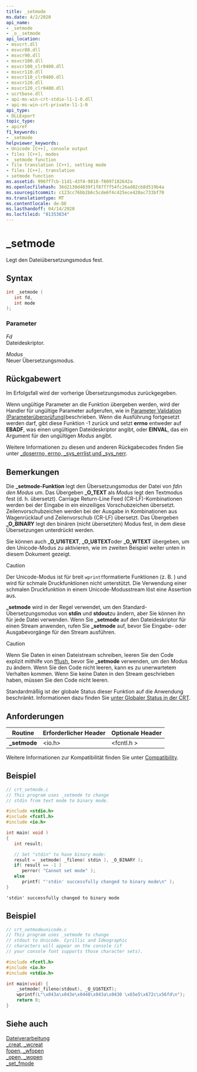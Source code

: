 ```yaml
---
title: _setmode
ms.date: 4/2/2020
api_name:
- _setmode
- _o__setmode
api_location:
- msvcrt.dll
- msvcr80.dll
- msvcr90.dll
- msvcr100.dll
- msvcr100_clr0400.dll
- msvcr110.dll
- msvcr110_clr0400.dll
- msvcr120.dll
- msvcr120_clr0400.dll
- ucrtbase.dll
- api-ms-win-crt-stdio-l1-1-0.dll
- api-ms-win-crt-private-l1-1-0
api_type:
- DLLExport
topic_type:
- apiref
f1_keywords:
- _setmode
helpviewer_keywords:
- Unicode [C++], console output
- files [C++], modes
- _setmode function
- file translation [C++], setting mode
- files [C++], translation
- setmode function
ms.assetid: 996ff7cb-11d1-43f4-9810-f6097182642a
ms.openlocfilehash: 36d2130d4039f1f87f7f54fc26ad02cb8d519b4a
ms.sourcegitcommit: c123cc76bb2b6c5cde6f4c425ece420ac733bf70
ms.translationtype: MT
ms.contentlocale: de-DE
ms.lasthandoff: 04/14/2020
ms.locfileid: "81353834"
---
```

# <a name="_setmode"></a>_setmode

Legt den Dateiübersetzungsmodus fest.

## <a name="syntax"></a>Syntax

```C
int _setmode (
   int fd,
   int mode
);
```

### <a name="parameters"></a>Parameter

*Fd*<br/>
Dateideskriptor.

*Modus*<br/>
Neuer Übersetzungsmodus.

## <a name="return-value"></a>Rückgabewert

Im Erfolgsfall wird der vorherige Übersetzungsmodus zurückgegeben.

Wenn ungültige Parameter an die Funktion übergeben werden, wird der Handler für ungültige Parameter aufgerufen, wie in [Parameter Validation (Parameterüberprüfung)](../../c-runtime-library/parameter-validation.md)beschrieben. Wenn die Ausführung fortgesetzt werden darf, gibt diese Funktion -1 zurück und setzt **errno** entweder auf **EBADF**, was einen ungültigen Dateideskriptor angibt, oder **EINVAL**, das ein Argument für den ungültigen *Modus* angibt.

Weitere Informationen zu diesen und anderen Rückgabecodes finden Sie unter [_doserrno, errno, _sys_errlist und _sys_nerr](../../c-runtime-library/errno-doserrno-sys-errlist-and-sys-nerr.md).

## <a name="remarks"></a>Bemerkungen

Die **_setmode-Funktion** legt den Übersetzungsmodus der Datei von *fd*in *den Modus* um. Das Übergeben **_O_TEXT** als *Modus* legt den Textmodus fest (d. h. übersetzt). Carriage Return-Line Feed (CR-LF)-Kombinationen werden bei der Eingabe in ein einzeiliges Vorschubzeichen übersetzt. Zeilenvorschubzeichen werden bei der Ausgabe in Kombinationen aus Wagenrücklauf und Zeilenvorschub (CR-LF) übersetzt. Das Übergeben **_O_BINARY** legt den binären (nicht übersetzten) Modus fest, in dem diese Übersetzungen unterdrückt werden.

Sie können auch **_O_U16TEXT**, **_O_U8TEXT**oder **_O_WTEXT** übergeben, um den Unicode-Modus zu aktivieren, wie im zweiten Beispiel weiter unten in diesem Dokument gezeigt.

> [!CAUTION]
> Der Unicode-Modus ist für breit `wprintf`formatierte Funktionen (z. B. ) und wird für schmale Druckfunktionen nicht unterstützt. Die Verwendung einer schmalen Druckfunktion in einem Unicode-Modusstream löst eine Assertion aus.

**_setmode** wird in der Regel verwendet, um den Standard-Übersetzungsmodus von **stdin** und **stdout**zu ändern, aber Sie können ihn für jede Datei verwenden. Wenn Sie **_setmode** auf den Dateideskriptor für einen Stream anwenden, rufen Sie **_setmode** auf, bevor Sie Eingabe- oder Ausgabevorgänge für den Stream ausführen.

> [!CAUTION]
> Wenn Sie Daten in einen Dateistream schreiben, leeren Sie den Code explizit mithilfe von [fflush,](fflush.md) bevor Sie **_setmode** verwenden, um den Modus zu ändern. Wenn Sie den Code nicht leeren, kann es zu unerwartetem Verhalten kommen. Wenn Sie keine Daten in den Stream geschrieben haben, müssen Sie den Code nicht leeren.

Standardmäßig ist der globale Status dieser Funktion auf die Anwendung beschränkt. Informationen dazu finden Sie [unter Globaler Status in der CRT](../global-state.md).

## <a name="requirements"></a>Anforderungen

|Routine|Erforderlicher Header|Optionale Header|
|-------------|---------------------|----------------------|
|**_setmode**|\<io.h>|\<fcntl.h >|

Weitere Informationen zur Kompatibilität finden Sie unter [Compatibility](../../c-runtime-library/compatibility.md).

## <a name="example"></a>Beispiel

```C
// crt_setmode.c
// This program uses _setmode to change
// stdin from text mode to binary mode.

#include <stdio.h>
#include <fcntl.h>
#include <io.h>

int main( void )
{
   int result;

   // Set "stdin" to have binary mode:
   result = _setmode( _fileno( stdin ), _O_BINARY );
   if( result == -1 )
      perror( "Cannot set mode" );
   else
      printf( "'stdin' successfully changed to binary mode\n" );
}
```

```Output
'stdin' successfully changed to binary mode
```

## <a name="example"></a>Beispiel

```C
// crt_setmodeunicode.c
// This program uses _setmode to change
// stdout to Unicode. Cyrillic and Ideographic
// characters will appear on the console (if
// your console font supports those character sets).

#include <fcntl.h>
#include <io.h>
#include <stdio.h>

int main(void) {
    _setmode(_fileno(stdout), _O_U16TEXT);
    wprintf(L"\x043a\x043e\x0448\x043a\x0430 \x65e5\x672c\x56fd\n");
    return 0;
}
```

## <a name="see-also"></a>Siehe auch

[Dateiverarbeitung](../../c-runtime-library/file-handling.md)<br/>
[_creat, _wcreat](creat-wcreat.md)<br/>
[fopen, _wfopen](fopen-wfopen.md)<br/>
[_open, _wopen](open-wopen.md)<br/>
[_set_fmode](set-fmode.md)<br/>
